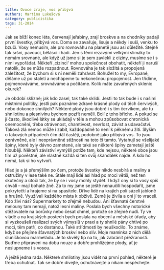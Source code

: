 ```yaml
---
title: Ovoce zraje, vos přibývá
authors: Martina Lukešová
category: publicistika
tags: 31-2014 
---
```


Jak se blíží konec léta, červenají jeřabiny, zrají broskve a na chodníky padají první švestky, přibývá vos. Doma se zavařuje, lisuje a někdy i suší, venku to bzučí. Vosy nemusím, ale pro rovnováhu na planetě jsou asi důležité. Stejně tak sršni, pavouci, bělásci i hadi. Jen s těmi rezavými velkými slimáky to nemám srovnané, ale když už jsme si je sem zavlekli z ciziny, musíme se i s nimi vypořádat. Někteří ,cizinci‘ mohou společnost obohatit, někteří ji naruší natolik, že se může rozpadnout. Rovnováha je tak složitá a propojená záležitost, že bychom si s ní neměli zahrávat. Bohužel to my, Evropané, děláme už po staletí a nechápeme tu nekonečnou propojenost. Jen třídíme, pojmenováváme, srovnáváme a počítáme. Kolik máte zavařených sklenic okurek?

Je období sklizně; jak kdo zasel, tak také sklidí. Jestli to tak bude i s našimi místními politiky, jestli pak poznáme zdravé krásné plody od těch červivých, nebo dokonce shnilých? Některé plody jsou dobré i s tím červíkem, ale tu shnilotinu a plesnivinu bychom pozřít neměli. Bolí z toho břicho. A pokud se jí často, škodlivé látky se ukládají v těle a mohou způsobovat chronická onemocnění, třeba otrávenost, chamtivost, nevrlost, závist a udavačství. Taková zlá nemoc může i zabít, každopádně to není k pěknému žití. Slyším o takových případech čím dál častěji, podobně jako přibývá vos. To jsou oprávněné, ale i neoprávněné stížnosti na toto či tamto. Vytahují se všelijaké špíny, které byly dávno zametené, ale také se některé špíny zametají ještě hlouběji. Někteří závistiví vymýšlí potíže tam, kde nejsou, některé obce jsou tím už pověstné, ale vlastně každá si ten svůj skandálek najde. A kdo ho nemá, tak si ho vytvoří. 

Hlad je a já přemýšlím po čem, protože švestky nikdo nesbírá a maliny a ostružiny v lese také ne. Stále mají lidé asi hlad po moci větší, než ten skutečný a útočí tak, že by se i vosy mohly stydět. I když ony si to vosy spíš chválí – mají bohaté žně. Za to my jsme se ještě nenaučili hospodařit, jsme pokrytečtí a hrajeme si na spasitele. Dříve lidé na krajích polí sázeli jabloně a hrušně. Využívali každého místa k obživě. Země je živila a oni jí to vraceli. Kdo živí nás? Supermarkety to zřejmě nebudou. Ani šťavnaté čerstvé melouny tam nemají, natož lesní maliny. Poslala bych všechny notorické stěžovatele na borůvky nebo česat chmel, protože se zřejmě nudí. Ty ve vládě a na krajských postech bych poslala na obecní a městské úřady, aby si vyzkoušeli realizaci svých výmyslů v praxi a ty shnilé pány chtivé po moci, těm patří, co dostanou. Také střídmosti by neuškodilo. To známe, když se přejíme šťavnatých broskví nebo slív. Moje maminka z nich dělá sluníčkovou marmeládu. Je to skvělý tip na to, jak zabránit přežranosti. Buďme připraveni na dobu nouze a dobře prohlížejme plody, ať je neslupneme i s vosou. 

A ještě jedna rada. Některé shnilotiny jsou vidět na první pohled, některé je třeba ochutnat. Tak se dobře dívejte, ochutnávejte a nikam nespěchejte.